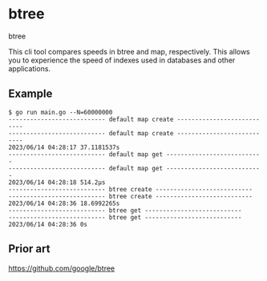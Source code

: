 # btree
btree

This cli tool compares speeds in btree and map, respectively. This allows you to experience the speed of indexes used in databases and other applications.
## Example
```
$ go run main.go --N=60000000
--------------------------- default map create ---------------------------
--------------------------- default map create ---------------------------
2023/06/14 04:28:17 37.1181537s
--------------------------- default map get ---------------------------
--------------------------- default map get ---------------------------
2023/06/14 04:28:18 514.2µs
--------------------------- btree create ---------------------------
--------------------------- btree create ---------------------------
2023/06/14 04:28:36 18.6992265s
--------------------------- btree get ---------------------------
--------------------------- btree get ---------------------------
2023/06/14 04:28:36 0s
```
## Prior art
https://github.com/google/btree
